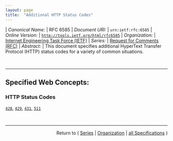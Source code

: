 ```yaml
---
layout: page
title:  "Additional HTTP Status Codes"
---
```


| *Canonical Name:* | RFC 6585
| *Document URI:* | `urn:ietf:rfc:6585`
| *Online Version:* | [`http://tools.ietf.org/html/rfc6585`](http://tools.ietf.org/html/rfc6585)
| *Organization:* | [Internet Engineering Task Force (IETF)](..  "List of specification series by this organization")
| *Series:* | [Request for Comments (RFC)](.  "List of specifications in this series")
| *Abstract:* | This document specifies additional HyperText Transfer Protocol (HTTP) status codes for a variety of common situations.

<br/>
<hr/>

## Specified Web Concepts:

### HTTP Status Codes

[`428`](/concepts/http-status-code/428 "The 428 status code indicates that the origin server requires the request to be conditional."), [`429`](/concepts/http-status-code/429 "The 429 status code indicates that the user has sent too many requests in a given amount of time (&#34;rate limiting&#34;)."), [`431`](/concepts/http-status-code/431 "The 431 status code indicates that the server is unwilling to process the request because its header fields are too large. The request MAY be resubmitted after reducing the size of the request header fields."), [`511`](/concepts/http-status-code/511 "The 511 status code indicates that the client needs to authenticate to gain network access.")



<br/>
<hr/>

<p style="text-align: right">Return to ( <a href="./">Series</a> | <a href="../">Organization</a> | <a href="../../">all Specifications</a> )</p>